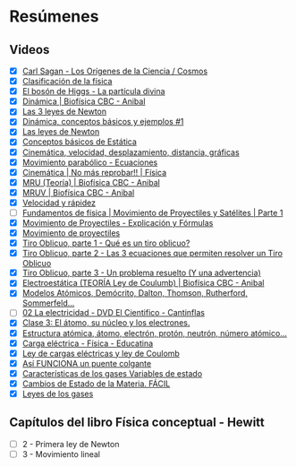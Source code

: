 # Resúmenes
## Videos
- [x] [Carl Sagan - Los Orígenes de la Ciencia / Cosmos](https://youtu.be/Es99juS7AFw)
- [x] [Clasificación de la física](https://youtu.be/aItwqjuB9AI)
- [x] [El bosón de Higgs - La partícula divina](https://fb.watch/ag-al3Fbxw/)
- [x] [Dinámica | Biofísica CBC - Anibal](https://youtu.be/4BKyHL0QPrs)
- [x] [Las 3 leyes de Newton](https://youtu.be/SbrKChPlPKA)
- [x] [Dinámica, conceptos básicos y ejemplos #1](https://youtu.be/9oVb-fPYiaY)
- [x] [Las leyes de Newton](https://youtu.be/S3QlbbUmszE)
- [x] [Conceptos básicos de Estática](https://youtu.be/ppnTXq1tc8c)
- [x] [Cinemática, velocidad, desplazamiento, distancia, gráficas](https://youtu.be/tpU7Z2r1YDk)
- [x] [Movimiento parabólico - Ecuaciones](https://youtu.be/BDVA6oXtfR8)
- [x] [Cinemática | No más reprobar!! | Física](https://youtu.be/VhrkVk5tYFU)
- [x] [MRU (Teoría) | Biofísica CBC - Anibal](https://youtu.be/njgk4oAiz8s)
- [x] [MRUV | Biofísica CBC - Anibal](https://youtu.be/eMgNyiOtLH8)
- [x] [Velocidad y rápidez](https://www.youtube.com/watch?v=75xi6aasdw4)
- [ ] [Fundamentos de física | Movimiento de Proyectiles y Satélites | Parte 1](https://youtu.be/BEKoASHkFtg)
- [x] [Movimiento de Proyectiles - Explicación y Fórmulas](https://youtu.be/r3Ru862AHBU)
- [x] [Movimiento de proyectiles](https://youtu.be/qNRJD6jVvXY)
- [x] [Tiro Oblicuo, parte 1 - Qué es un tiro oblicuo?](https://youtu.be/1kZmAQlBTaM)
- [x] [Tiro Oblicuo, parte 2 - Las 3 ecuaciones que permiten resolver un Tiro Oblicuo](https://youtu.be/sbuhRfQZvuY)
- [x] [Tiro Oblicuo, parte 3 - Un problema resuelto (Y una advertencia)](https://youtu.be/ioznf9zaviA)
- [x] [Electroestática (TEORÍA Ley de Coulumb) | Biofísica CBC - Anibal](https://youtu.be/2EPyrMGG8mM)
- [x] [Modelos Atómicos, Demócrito, Dalton, Thomson, Rutherford, Sommerfeld...](https://youtu.be/ABLPs1m14wU)
- [ ] [02 La electricidad - DVD El Cientifico - Cantinflas](https://youtu.be/eY5UB40WGqQ)
- [x] [Clase 3: El átomo, su núcleo y los electrones.](https://youtu.be/YLkQ6cjaOtE)
- [x] [Estructura atómica, átomo, electrón, protón, neutrón, número atómico...](https://youtu.be/8uvluIhFX9I)
- [x] [Carga eléctrica - Física - Educatina](https://youtu.be/McZPm7tkguQ)
- [x] [Ley de cargas eléctricas y ley de Coulomb](https://youtu.be/FtSH86q85XA)
- [x] [Así FUNCIONA un puente colgante](https://fb.watch/cpZp888GEL/)
- [x] [Características de los gases Variables de estado](https://youtu.be/XjlP25L8ID4)
- [x] [Cambios de Estado de la Materia. FÁCIL](https://youtu.be/faouBhSN3hM)
- [x] [Leyes de los gases](https://youtu.be/BVES2mPBtP0)
## Capítulos del libro Física conceptual - Hewitt
- [ ] 2 - Primera ley de Newton
- [ ] 3 - Movimiento lineal
